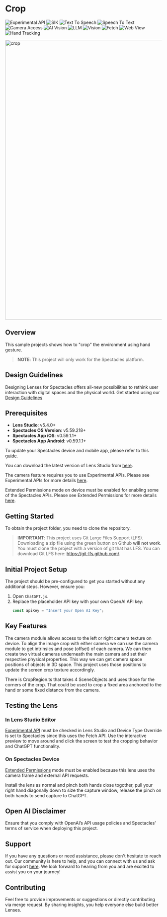 # Crop

![Experimental API](https://img.shields.io/badge/Experimental%20API-Light%20Gray?color=D3D3D3) ![SIK](https://img.shields.io/badge/SIK-Light%20Gray?color=D3D3D3) ![Text To Speech](https://img.shields.io/badge/Text%20To%20Speech-Light%20Gray?color=D3D3D3) ![Speech To Text](https://img.shields.io/badge/Speech%20To%20Text-Light%20Gray?color=D3D3D3) ![Camera Access](https://img.shields.io/badge/Camera%20Access-Light%20Gray?color=D3D3D3) ![AI Vision](https://img.shields.io/badge/AI%20Vision-Light%20Gray?color=D3D3D3) ![LLM](https://img.shields.io/badge/LLM-Light%20Gray?color=D3D3D3) ![Vision](https://img.shields.io/badge/Vision-Light%20Gray?color=D3D3D3) ![Fetch](https://img.shields.io/badge/Fetch-Light%20Gray?color=D3D3D3) ![Web View](https://img.shields.io/badge/Web%20View-Light%20Gray?color=D3D3D3) ![Hand Tracking](https://img.shields.io/badge/Hand%20Tracking-Light%20Gray?color=D3D3D3)

<img src="./README-ref/sample-list-crop-rounded-edges.gif" alt="crop" width="900" />

## Overview

This sample projects shows how to "crop" the environment using hand gesture.

> **NOTE**:
> This project will only work for the Spectacles platform.

## Design Guidelines

Designing Lenses for Spectacles offers all-new possibilities to rethink user interaction with digital spaces and the physical world.
Get started using our [Design Guidelines](https://developers.snap.com/spectacles/best-practices/design-for-spectacles/introduction-to-spatial-design)

## Prerequisites

- **Lens Studio**: v5.4.0+
- **Spectacles OS Version**: v5.59.218+
- **Spectacles App iOS**: v0.59.1.1+
- **Spectacles App Android**: v0.59.1.1+

To update your Spectacles device and mobile app, please refer to this [guide](https://support.spectacles.com/hc/en-us/articles/30214953982740-Updating).

You can download the latest version of Lens Studio from [here](https://ar.snap.com/download?lang=en-US).

The camera feature requires you to use Experimental APIs. Please see Experimental APIs for more details [here](https://developers.snap.com/spectacles/about-spectacles-features/apis/experimental-apis).

Extended Permissions mode on device must be enabled for enabling some of the Spectacles APIs. Please see Extended Permissions for more details [here](https://developers.snap.com/spectacles/permission-privacy/extended-permissions).

## Getting Started

To obtain the project folder, you need to clone the repository.

> **IMPORTANT**:
> This project uses Git Large Files Support (LFS). Downloading a zip file using the green button on Github
> **will not work**. You must clone the project with a version of git that has LFS.
> You can download Git LFS here: https://git-lfs.github.com/.

## Initial Project Setup

The project should be pre-configured to get you started without any additional steps. However, ensure you:

1. Open `ChatGPT.js`.
2. Replace the placeholder API key with your own OpenAI API key:
   ```javascript
   const apiKey = "Insert your Open AI Key";
   ```

## Key Features

The camera module allows access to the left or right camera texture on device. To align the image crop with either camera we can use the camera module to get intrinsics and pose (offset) of each camera. We can then create two virtual cameras underneath the main camera and set their respective physical properties. This way we can get camera space positions of objects in 3D space. This project uses those positions to update the screen crop texture accordingly.

There is CropRegion.ts that takes 4 SceneObjects and uses those for the corners of the crop. That could be used to crop a fixed area anchored to the hand or some fixed distance from the camera.

## Testing the Lens

### In Lens Studio Editor

[Experimental API](https://developers.snap.com/spectacles/about-spectacles-features/apis/experimental-apis) must be checked in Lens Studio and Device Type Override is set to Spectacles since this uses the Fetch API.
Use the interactive preview to move around and click the screen to test the cropping behavior and ChatGPT functionality.

### On Spectacles Device

[Extended Permissions](https://developers.snap.com/spectacles/permission-privacy/extended-permissions) mode must be enabled because this lens uses the camera frame and external API requests.

Install the lens as normal and pinch both hands close togother, pull your right hand diagonally down to size the capture window, release the pinch on both hands to send capture to ChatGPT.

## Open AI Disclaimer

Ensure that you comply with OpenAI’s API usage policies and Spectacles’ terms of service when deploying this project.

## Support

If you have any questions or need assistance, please don't hesitate to reach out. Our community is here to help, and you can connect with us and ask for support [here](https://www.reddit.com/r/Spectacles/). We look forward to hearing from you and are excited to assist you on your journey!

## Contributing

Feel free to provide improvements or suggestions or directly contributing via merge request. By sharing insights, you help everyone else build better Lenses.